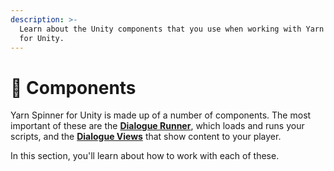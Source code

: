 ```yaml
---
description: >-
  Learn about the Unity components that you use when working with Yarn Spinner
  for Unity.
---
```


# 🧱 Components

Yarn Spinner for Unity is made up of a number of components. The most important of these are the [**Dialogue Runner**](dialogue-runner.md), which loads and runs your scripts, and the [**Dialogue Views**](dialogue-view/) that show content to your player.



In this section, you'll learn about how to work with each of these.
